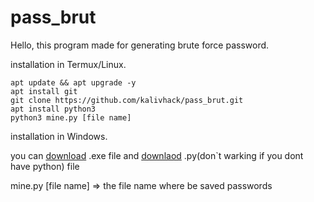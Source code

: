 # pass_brut
Hello, this program made for generating brute force password.

installation in Termux/Linux.
```
apt update && apt upgrade -y
apt install git
git clone https://github.com/kalivhack/pass_brut.git
apt install python3
python3 mine.py [file name]
```
installation in Windows.

you can [download](main.exe) .exe file and [downlaod](main.py) .py(don`t warking if you dont have python) file

mine.py [file name] => the file name where be saved passwords
